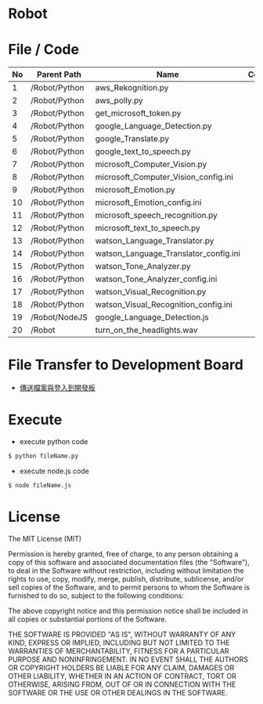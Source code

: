 # Robot

File / Code
==============    

|No | Parent Path | Name  | Comment  | 
|---|---|---|---|
|  1 |  /Robot/Python | aws_Rekognition.py |  |
|  2 |  /Robot/Python | aws_polly.py |  |
|  3 |  /Robot/Python | get_microsoft_token.py |  |
|  4 |  /Robot/Python | google_Language_Detection.py |  |
|  5 |  /Robot/Python | google_Translate.py |  |
|  6 |  /Robot/Python | google_text_to_speech.py |  |
|  7 |  /Robot/Python | microsoft_Computer_Vision.py |  |
|  8 |  /Robot/Python | microsoft_Computer_Vision_config.ini |  |
|  9 |  /Robot/Python | microsoft_Emotion.py |  |
|  10 |  /Robot/Python | microsoft_Emotion_config.ini |  |
|  11 |  /Robot/Python | microsoft_speech_recognition.py |  |
|  12 |  /Robot/Python | microsoft_text_to_speech.py |  |
|  13 |  /Robot/Python | watson_Language_Translator.py |  |
|  14 |  /Robot/Python | watson_Language_Translator_config.ini |  |
|  15 |  /Robot/Python | watson_Tone_Analyzer.py |  |
|  16 |  /Robot/Python | watson_Tone_Analyzer_config.ini |  |
|  17 |  /Robot/Python | watson_Visual_Recognition.py |  |
|  18 |  /Robot/Python | watson_Visual_Recognition_config.ini |  |
|  19 |  /Robot/NodeJS | google_Language_Detection.js |  |
|  20 |  /Robot | turn_on_the_headlights.wav |  |

File Transfer to Development Board
==============
* [傳送檔案與登入到開發板](http://oranwind.org/-linkit/)

Execute
==============

- execute python code
```bash
$ python fileName.py
```

- execute node.js code
```bash
$ node fileName.js
```


License
==============

The MIT License (MIT)

Permission is hereby granted, free of charge, to any person obtaining a copy of this software and associated documentation files (the "Software"), to deal in the Software without restriction, including without limitation the rights to use, copy, modify, merge, publish, distribute, sublicense, and/or sell copies of the Software, and to permit persons to whom the Software is furnished to do so, subject to the following conditions:

The above copyright notice and this permission notice shall be included in all copies or substantial portions of the Software.

THE SOFTWARE IS PROVIDED "AS IS", WITHOUT WARRANTY OF ANY KIND, EXPRESS OR IMPLIED, INCLUDING BUT NOT LIMITED TO THE WARRANTIES OF MERCHANTABILITY, FITNESS FOR A PARTICULAR PURPOSE AND NONINFRINGEMENT. IN NO EVENT SHALL THE AUTHORS OR COPYRIGHT HOLDERS BE LIABLE FOR ANY CLAIM, DAMAGES OR OTHER LIABILITY, WHETHER IN AN ACTION OF CONTRACT, TORT OR OTHERWISE, ARISING FROM, OUT OF OR IN CONNECTION WITH THE SOFTWARE OR THE USE OR OTHER DEALINGS IN THE SOFTWARE.
